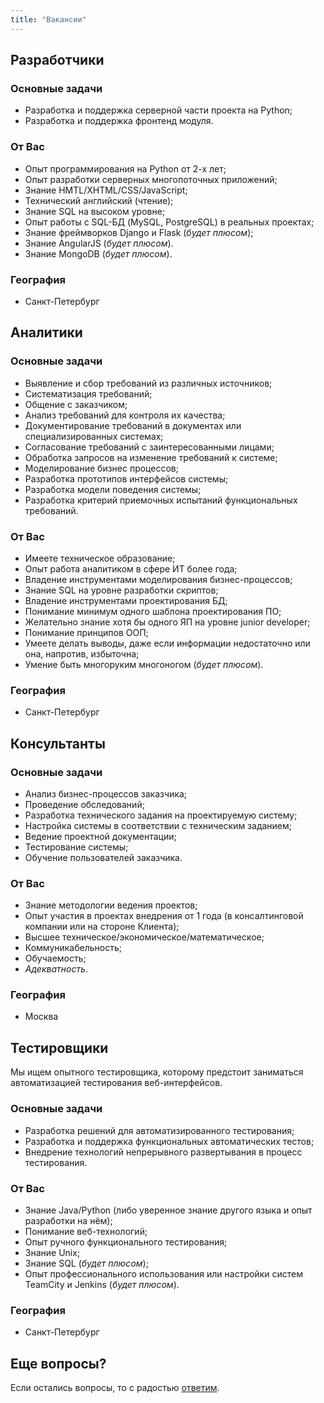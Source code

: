 ```yaml
---
title: "Вакансии"
---
```


## Разработчики

### Основные задачи

- Разработка и поддержка серверной части проекта на Python;
- Разработка и поддержка фронтенд модуля.


### От Вас

- Опыт программирования на Python от 2-х лет;
- Опыт разработки серверных многопоточных приложений;
- Знание HMTL/XHTML/CSS/JavaScript;
- Технический английский (чтение);
- Знание SQL на высоком уровне;
- Опыт работы с SQL-БД (MySQL, PostgreSQL) в реальных проектах;
- Знание фреймворков Django и Flask (*будет плюсом*);
- Знание AngularJS (*будет плюсом*).
- Знание MongoDB (*будет плюсом*).


### География

- Санкт-Петербург


## Аналитики

### Основные задачи

- Выявление и сбор требований из различных источников;
- Систематизация требований;
- Общение с заказчиком;
- Анализ требований для контроля их качества;
- Документирование требований в документах или специализированных системах;
- Согласование требований с заинтересованными лицами;
- Обработка запросов на изменение требований к системе;
- Моделирование бизнес процессов;
- Разработка прототипов интерфейсов системы;
- Разработка модели поведения системы;
- Разработка критерий приемочных испытаний функциональных требований.

### От Вас

- Имеете техническое образование;
- Опыт работа аналитиком в сфере ИТ более года;
- Владение инструментами моделирования бизнес-процессов;
- Знание SQL на уровне разработки скриптов;
- Владение инструментами проектирования БД;
- Понимание минимум одного шаблона проектирования ПО;
- Желательно знание хотя бы одного ЯП на уровне junior developer;
- Понимание принципов ООП;
- Умеете делать выводы, даже если информации недостаточно или она, напротив, избыточна;
- Умение быть многоруким многоногом (*будет плюсом*).

### География

- Санкт-Петербург


## Консультанты

### Основные задачи

- Анализ бизнес-процессов заказчика;
- Проведение обследований;
- Разработка технического задания на проектируемую систему;
- Настройка системы в соответствии с техническим заданием;
- Ведение проектной документации;
- Тестирование системы;
- Обучение пользователей заказчика.

### От Вас

- Знание методологии ведения проектов;
- Опыт участия в проектах внедрения от 1 года (в консалтинговой компании или на стороне Клиента);
- Высшее техническое/экономическое/математическое;
- Коммуникабельность;
- Обучаемость;
- *Адекватность*.

### География

- Москва


## Тестировщики

Мы ищем опытного тестировщика, которому предстоит заниматься автоматизацией тестирования веб-интерфейсов.

### Основные задачи

- Разработка решений для автоматизированного тестирования;
- Разработка и поддержка функциональных автоматических тестов;
- Внедрение технологий непрерывного развертывания в процесс тестирования.

### От Вас

- Знание Java/Python (либо уверенное знание другого языка и опыт разработки на нём);
- Понимание веб-технологий;
- Опыт ручного функционального тестирования;
- Знание Unix;
- Знание SQL (*будет плюсом*);
- Опыт профессионального использования или настройки систем TeamCity и Jenkins (*будет плюсом*).

### География

- Санкт-Петербург

## Еще вопросы?



Если остались вопросы, то с радостью [ответим](mailto:hh@hitsl.ru).
